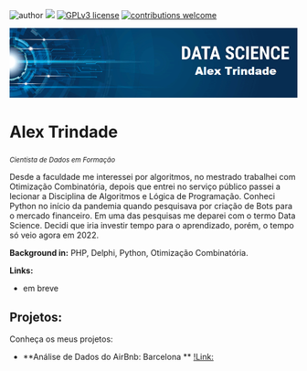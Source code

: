 ![author](https://img.shields.io/badge/author-alextrindade-red) [![](https://img.shields.io/badge/python-3.7+-blue.svg)](https://www.python.org/downloads/release/python-365/) [![GPLv3 license](https://img.shields.io/badge/License-GPLv3-blue.svg)](http://perso.crans.org/besson/LICENSE.html) [![contributions welcome](https://img.shields.io/badge/contributions-welcome-brightgreen.svg?style=flat)](https://github.com/carlosfab/data_science/issues)

<p align="center">
  <img src="banner.png" >
</p>

# Alex Trindade
<sub>*Cientista de Dados em Formação*</sub>

Desde a faculdade me interessei por algoritmos, no mestrado trabalhei com Otimização Combinatória, depois que entrei no serviço público passei a lecionar a Disciplina de Algoritmos e Lógica de Programação. Conheci Python no início da pandemia quando pesquisava por criação de Bots para o mercado financeiro. Em uma das pesquisas me deparei com o termo Data Science. Decidi que iria investir tempo para o aprendizado, porém, o tempo só veio agora em 2022.

**Background in:** PHP, Delphi, Python, Otimização Combinatória.

**Links:**
* em breve

## Projetos:
Conheça os meus projetos:

* **Análise de Dados do AirBnb: Barcelona ** [!Link:](https://github.com/alex-trindade/DataScience/blob/main/Analisando_os_Dados_do_Airbnb_Barcelona.ipynb)
